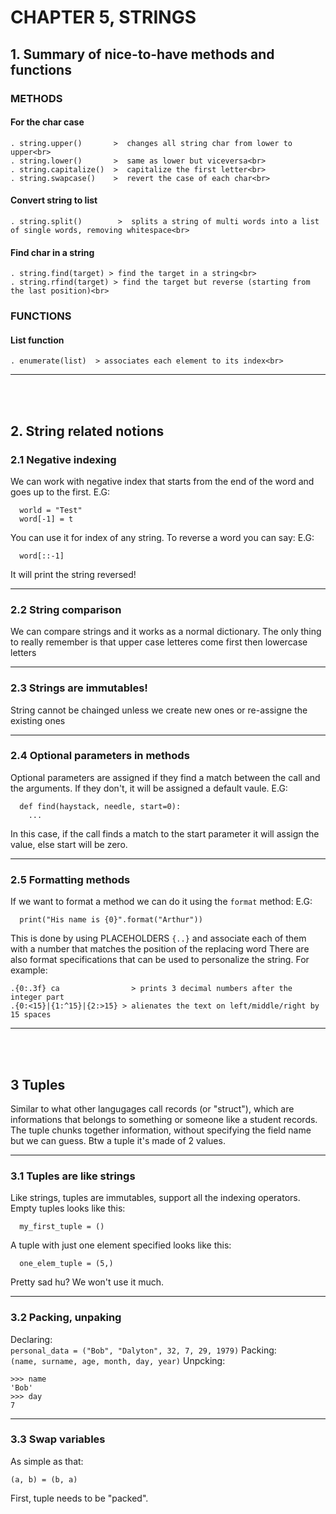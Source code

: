 # CHAPTER 5, STRINGS
## 1. Summary of nice-to-have methods and functions
### METHODS
#### For the char case
```
. string.upper()       >  changes all string char from lower to upper<br>
. string.lower()       >  same as lower but viceversa<br>
. string.capitalize()  >  capitalize the first letter<br>
. string.swapcase()    >  revert the case of each char<br>
```
#### Convert string to list
```
. string.split()        >  splits a string of multi words into a list of single words, removing whitespace<br>
```
#### Find char in a string
```
. string.find(target) > find the target in a string<br>
. string.rfind(target) > find the target but reverse (starting from the last position)<br>
```
### FUNCTIONS
#### List function
```
. enumerate(list)  > associates each element to its index<br>
```
-----
<br><br>

## 2. String related notions
### 2.1 Negative indexing
We can work with negative index that starts from the end of the word and goes up to the first.
E.G:
```
  world = "Test"
  word[-1] = t
```
You can use it for index of any string.
To reverse a word you can say:
E.G:
```
  word[::-1]
```
It will print the string reversed!

-----
### 2.2 String comparison
We can compare strings and it works as a normal dictionary.
The only thing to really remember is that upper case letteres come first then lowercase letters

-----
### 2.3 Strings are immutables!
String cannot be chainged unless we create new ones or re-assigne the existing ones

-----
### 2.4 Optional parameters in methods
Optional parameters are assigned if they find a match between the call and the arguments.
If they don't, it will be assigned a default vaule.
E.G:
```
  def find(haystack, needle, start=0):
    ...
```
In this case, if the call finds a match to the start parameter it will
assign the value, else start will be zero.


-----
### 2.5 Formatting methods
If we want to format a method we can do it using the ```format``` method:
E.G:
```
  print("His name is {0}".format("Arthur"))
```
This is done by using PLACEHOLDERS ```{..}``` and associate each of them with a number that matches the position of the replacing word
There are also format specifications that can be used to personalize the string. For example:
```
.{0:.3f} ca                > prints 3 decimal numbers after the integer part
.{0:<15}|{1:^15}|{2:>15} > alienates the text on left/middle/right by 15 spaces
```
-----
<br><br>
## 3 Tuples
Similar to what other langugages call records (or "struct"), which are informations that belongs to something or someone like a student records.
The tuple chunks together information, without specifying the field name but we can guess.
Btw a tuple it's made of 2 values.

-----
### 3.1 Tuples are like strings
Like strings, tuples are immutables, support all the indexing operators.
Empty tuples looks like this:
```
  my_first_tuple = ()
```
A tuple with just one element specified looks like this:
```
  one_elem_tuple = (5,)
```
Pretty sad hu? We won't use it much.

-----
### 3.2 Packing, unpaking
Declaring:<br>
```personal_data = ("Bob", "Dalyton", 32, 7, 29, 1979)```
Packing:<br>
```(name, surname, age, month, day, year)```
Unpcking:<br>
```
>>> name
'Bob'
>>> day
7
```

-----
### 3.3 Swap variables
As simple as that:
```
(a, b) = (b, a)
```
First, tuple needs to be "packed".
